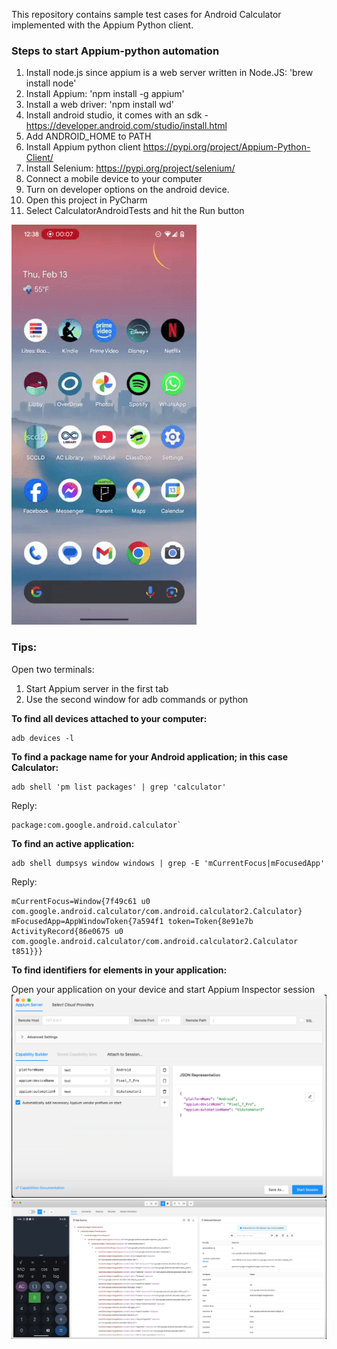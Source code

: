 This repository contains sample test cases for Android Calculator implemented with the Appium Python client.

### Steps to start Appium-python automation
1) Install node.js since appium is a web server written in Node.JS: 'brew install node'
2) Install Appium: 'npm install -g appium'
3) Install a web driver: 'npm install wd'
4) Install android studio, it comes with an sdk - https://developer.android.com/studio/install.html
5) Add ANDROID_HOME to PATH
6) Install Appium python client https://pypi.org/project/Appium-Python-Client/
7) Install Selenium: https://pypi.org/project/selenium/
8) Connect a mobile device to your computer
9) Turn on developer options on the android device.
10) Open this project in PyCharm
11) Select CalculatorAndroidTests and hit the Run button


![Test_case_1_small.gif](Test_case_1_small.gif)

### Tips:

Open two terminals:
1) Start Appium server in the first tab
2) Use the second window for adb commands or python

**To find all devices attached to your computer:**
```
adb devices -l
```

**To find a package name for your Android application; in this case Calculator:**
```
adb shell 'pm list packages' | grep 'calculator'
```

Reply:
```
package:com.google.android.calculator`
```

**To find an active application:**
```
adb shell dumpsys window windows | grep -E 'mCurrentFocus|mFocusedApp'
```

Reply:
```
mCurrentFocus=Window{7f49c61 u0 com.google.android.calculator/com.android.calculator2.Calculator}
mFocusedApp=AppWindowToken{7a594f1 token=Token{8e91e7b ActivityRecord{86e0675 u0 com.google.android.calculator/com.android.calculator2.Calculator t851}}}
```

**To find identifiers for elements in your application:** 

Open your application on your device and start Appium Inspector session
![img_1.png](img_1.png)
![img.png](img.png)

